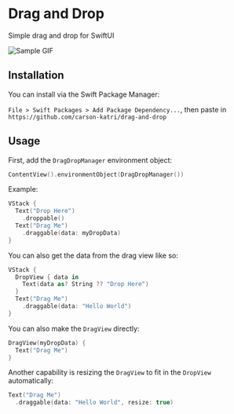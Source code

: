 # Drag and Drop

Simple drag and drop for SwiftUI

![Sample GIF](Resources/SampleGIF.gif)

## Installation
You can install via the Swift Package Manager:

`File > Swift Packages > Add Package Dependency...`, then paste in `https://github.com/carson-katri/drag-and-drop`

## Usage

First, add the `DragDropManager` environment object:
```swift
ContentView().environmentObject(DragDropManager())
```

Example:
```swift
VStack {
  Text("Drop Here")
    .droppable()
  Text("Drag Me")
    .draggable(data: myDropData)
}
```

You can also get the data from the drag view like so:
```swift
VStack {
  DropView { data in
    Text(data as? String ?? "Drop Here")
  }
  Text("Drag Me")
    .draggable(data: "Hello World")
}
```

You can also make the `DragView` directly:
```swift
DragView(myDropData) {
  Text("Drag Me")
}
```

Another capability is resizing the `DragView` to fit in the `DropView` automatically:
```swift
Text("Drag Me")
  .draggable(data: "Hello World", resize: true)
```
